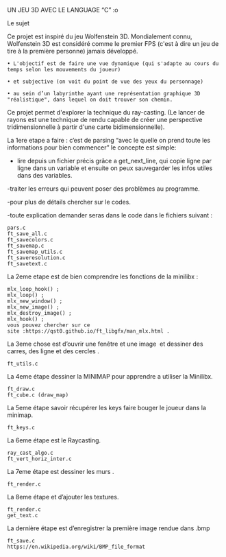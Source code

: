 UN JEU 3D AVEC LE LANGUAGE “C” :o

Le sujet

Ce projet est inspiré du jeu Wolfenstein 3D. Mondialement connu, Wolfenstein 3D est considéré comme le premier FPS (c'est à dire un jeu de tire à la première personne) jamais développé.
    
    • L'objectif est de faire une vue dynamique (qui s'adapte au cours du temps selon les mouvements du joueur)
    
    • et subjective (on voit du point de vue des yeux du personnage)
    
    • au sein d’un labyrinthe ayant une représentation graphique 3D "réalistique", dans lequel on doit trouver son chemin.
    
Ce projet permet d'explorer la technique du ray-casting. (Le lancer de rayons est une technique de rendu capable de créer une perspective tridimensionnelle à partir d'une carte bidimensionnelle).

La 1ere etape a faire : c’est de parsing “avec le quelle on prend toute les informations pour bien commencer”
	le concepte est simple:
	
- lire depuis un fichier précis grâce a get_next_line, qui copie ligne par ligne dans un variable et ensuite on peux sauvegarder les infos utiles dans des variables.

-traiter les erreurs qui peuvent poser des problèmes au programme.

-pour plus de détails chercher sur le codes.

-toute explication demander seras dans le code dans le fichiers suivant :

	pars.c
	ft_save_all.c
	ft_savecolors.c
	ft_savemap.c
 	ft_savemap_utils.c
	ft_saveresolution.c 
	ft_savetext.c
	

La 2eme etape est de bien comprendre les fonctions de la minilibx :

	mlx_loop_hook() ;
	mlx_loop() ;
	mlx_new_window() ;
	mlx_new_image() ;
	mlx_destroy_image() ;
	mlx_hook() ;
	vous pouvez chercher sur ce site :https://qst0.github.io/ft_libgfx/man_mlx.html	.
	

La 3eme chose est d’ouvrir une fenêtre et une image  et dessiner des carres, des ligne et des cercles .

	ft_utils.c
	

La 4eme étape dessiner la MINIMAP pour apprendre a utiliser la Minilibx.

	ft_draw.c
	ft_cube.c (draw_map)
	

La 5eme étape savoir récupérer les keys faire bouger le joueur dans la minimap.

	ft_keys.c
	

La 6eme étape est le Raycasting.

	ray_cast_algo.c
	ft_vert_horiz_inter.c
	

La 7eme étape est dessiner les murs .

	ft_render.c
	

La 8eme étape et d’ajouter les textures.

	ft_render.c
	get_text.c
	

La dernière étape est d’enregistrer la première image rendue dans .bmp

	ft_save.c
	https://en.wikipedia.org/wiki/BMP_file_format


